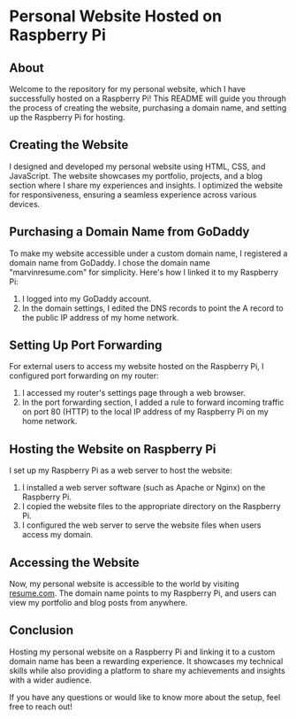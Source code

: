 # Personal Website Hosted on Raspberry Pi


## About

Welcome to the repository for my personal website, which I have successfully hosted on a Raspberry Pi! This README will guide you through the process of creating the website, purchasing a domain name, and setting up the Raspberry Pi for hosting.

## Creating the Website

I designed and developed my personal website using HTML, CSS, and JavaScript. The website showcases my portfolio, projects, and a blog section where I share my experiences and insights. I optimized the website for responsiveness, ensuring a seamless experience across various devices.

## Purchasing a Domain Name from GoDaddy

To make my website accessible under a custom domain name, I registered a domain name from GoDaddy. I chose the domain name "marvinresume.com" for simplicity. Here's how I linked it to my Raspberry Pi:

1. I logged into my GoDaddy account.
2. In the domain settings, I edited the DNS records to point the A record to the public IP address of my home network.

## Setting Up Port Forwarding

For external users to access my website hosted on the Raspberry Pi, I configured port forwarding on my router:

1. I accessed my router's settings page through a web browser.
2. In the port forwarding section, I added a rule to forward incoming traffic on port 80 (HTTP) to the local IP address of my Raspberry Pi on my home network.

## Hosting the Website on Raspberry Pi

I set up my Raspberry Pi as a web server to host the website:

1. I installed a web server software (such as Apache or Nginx) on the Raspberry Pi.
2. I copied the website files to the appropriate directory on the Raspberry Pi.
3. I configured the web server to serve the website files when users access my domain.

## Accessing the Website

Now, my personal website is accessible to the world by visiting [resume.com](http://www.marvinresume.com). The domain name points to my Raspberry Pi, and users can view my portfolio and blog posts from anywhere.

## Conclusion

Hosting my personal website on a Raspberry Pi and linking it to a custom domain name has been a rewarding experience. It showcases my technical skills while also providing a platform to share my achievements and insights with a wider audience.

If you have any questions or would like to know more about the setup, feel free to reach out!

